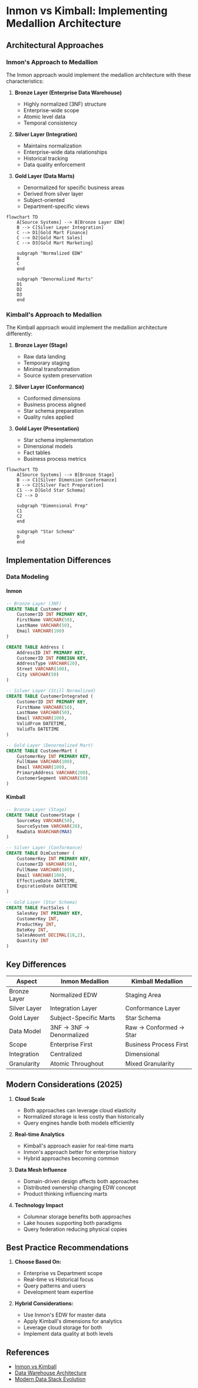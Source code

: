 # Inmon vs Kimball: Implementing Medallion Architecture

## Architectural Approaches

### Inmon's Approach to Medallion

The Inmon approach would implement the medallion architecture with these characteristics:

1. **Bronze Layer (Enterprise Data Warehouse)**
   - Highly normalized (3NF) structure
   - Enterprise-wide scope
   - Atomic level data
   - Temporal consistency

2. **Silver Layer (Integration)**
   - Maintains normalization
   - Enterprise-wide data relationships
   - Historical tracking
   - Data quality enforcement

3. **Gold Layer (Data Marts)**
   - Denormalized for specific business areas
   - Derived from silver layer
   - Subject-oriented
   - Department-specific views

```mermaid
flowchart TD
    A[Source Systems] --> B[Bronze Layer EDW]
    B --> C[Silver Layer Integration]
    C --> D1[Gold Mart Finance]
    C --> D2[Gold Mart Sales]
    C --> D3[Gold Mart Marketing]
    
    subgraph "Normalized EDW"
    B
    C
    end
    
    subgraph "Denormalized Marts"
    D1
    D2
    D3
    end
```

### Kimball's Approach to Medallion

The Kimball approach would implement the medallion architecture differently:

1. **Bronze Layer (Stage)**
   - Raw data landing
   - Temporary staging
   - Minimal transformation
   - Source system preservation

2. **Silver Layer (Conformance)**
   - Conformed dimensions
   - Business process aligned
   - Star schema preparation
   - Quality rules applied

3. **Gold Layer (Presentation)**
   - Star schema implementation
   - Dimensional models
   - Fact tables
   - Business process metrics

```mermaid
flowchart TD
    A[Source Systems] --> B[Bronze Stage]
    B --> C1[Silver Dimension Conformance]
    B --> C2[Silver Fact Preparation]
    C1 --> D[Gold Star Schema]
    C2 --> D
    
    subgraph "Dimensional Prep"
    C1
    C2
    end
    
    subgraph "Star Schema"
    D
    end
```

## Implementation Differences

### Data Modeling

#### Inmon
```sql
-- Bronze Layer (3NF)
CREATE TABLE Customer (
    CustomerID INT PRIMARY KEY,
    FirstName VARCHAR(50),
    LastName VARCHAR(50),
    Email VARCHAR(100)
)

CREATE TABLE Address (
    AddressID INT PRIMARY KEY,
    CustomerID INT FOREIGN KEY,
    AddressType VARCHAR(20),
    Street VARCHAR(100),
    City VARCHAR(50)
)

-- Silver Layer (Still Normalized)
CREATE TABLE CustomerIntegrated (
    CustomerID INT PRIMARY KEY,
    FirstName VARCHAR(50),
    LastName VARCHAR(50),
    Email VARCHAR(100),
    ValidFrom DATETIME,
    ValidTo DATETIME
)

-- Gold Layer (Denormalized Mart)
CREATE TABLE CustomerMart (
    CustomerKey INT PRIMARY KEY,
    FullName VARCHAR(100),
    Email VARCHAR(100),
    PrimaryAddress VARCHAR(200),
    CustomerSegment VARCHAR(50)
)
```

#### Kimball
```sql
-- Bronze Layer (Stage)
CREATE TABLE CustomerStage (
    SourceKey VARCHAR(50),
    SourceSystem VARCHAR(20),
    RawData NVARCHAR(MAX)
)

-- Silver Layer (Conformance)
CREATE TABLE DimCustomer (
    CustomerKey INT PRIMARY KEY,
    CustomerID VARCHAR(50),
    FullName VARCHAR(100),
    Email VARCHAR(100),
    EffectiveDate DATETIME,
    ExpirationDate DATETIME
)

-- Gold Layer (Star Schema)
CREATE TABLE FactSales (
    SalesKey INT PRIMARY KEY,
    CustomerKey INT,
    ProductKey INT,
    DateKey INT,
    SalesAmount DECIMAL(18,2),
    Quantity INT
)
```

## Key Differences

| Aspect | Inmon Medallion | Kimball Medallion |
|--------|----------------|-------------------|
| Bronze Layer | Normalized EDW | Staging Area |
| Silver Layer | Integration Layer | Conformance Layer |
| Gold Layer | Subject-Specific Marts | Star Schema |
| Data Model | 3NF → 3NF → Denormalized | Raw → Conformed → Star |
| Scope | Enterprise First | Business Process First |
| Integration | Centralized | Dimensional |
| Granularity | Atomic Throughout | Mixed Granularity |

## Modern Considerations (2025)

1. **Cloud Scale**
   - Both approaches can leverage cloud elasticity
   - Normalized storage is less costly than historically
   - Query engines handle both models efficiently

2. **Real-time Analytics**
   - Kimball's approach easier for real-time marts
   - Inmon's approach better for enterprise history
   - Hybrid approaches becoming common

3. **Data Mesh Influence**
   - Domain-driven design affects both approaches
   - Distributed ownership changing EDW concept
   - Product thinking influencing marts

4. **Technology Impact**
   - Columnar storage benefits both approaches
   - Lake houses supporting both paradigms
   - Query federation reducing physical copies

## Best Practice Recommendations

1. **Choose Based On:**
   - Enterprise vs Department scope
   - Real-time vs Historical focus
   - Query patterns and users
   - Development team expertise

2. **Hybrid Considerations:**
   - Use Inmon's EDW for master data
   - Apply Kimball's dimensions for analytics
   - Leverage cloud storage for both
   - Implement data quality at both levels

## References

- [Inmon vs Kimball](https://www.ssp.sh/brain/inmon-vs-kimball/)
- [Data Warehouse Architecture](https://www.ssp.sh/brain/classical-architecture-of-data-warehouse)
- [Modern Data Stack Evolution](https://medium.com/towardsdev/data-modeling-in-the-modern-data-stack-d29be964b3a7)
